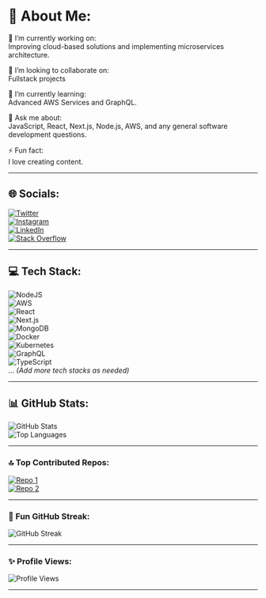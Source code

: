 # 💫 About Me:
🔭 I’m currently working on:  
Improving cloud-based solutions and implementing microservices architecture.  

👯 I’m looking to collaborate on:  
Fullstack projects  

🌱 I’m currently learning:  
Advanced AWS Services and GraphQL.  

💬 Ask me about:  
JavaScript, React, Next.js, Node.js, AWS, and any general software development questions.  

⚡ Fun fact:  
I love creating content.  

---

## 🌐 Socials:
[![Twitter](https://img.shields.io/badge/Twitter-1DA1F2?style=for-the-badge&logo=twitter&logoColor=white)](https://twitter.com/)  
[![Instagram](https://img.shields.io/badge/Instagram-E4405F?style=for-the-badge&logo=instagram&logoColor=white)](https://instagram.com/)  
[![LinkedIn](https://img.shields.io/badge/LinkedIn-0077B5?style=for-the-badge&logo=linkedin&logoColor=white)](https://linkedin.com/)  
[![Stack Overflow](https://img.shields.io/badge/StackOverflow-FE7A16?style=for-the-badge&logo=stackoverflow&logoColor=white)](https://stackoverflow.com/)  

---

## 💻 Tech Stack:
![NodeJS](https://img.shields.io/badge/Node.js-43853D?style=for-the-badge&logo=node.js&logoColor=white)  
![AWS](https://img.shields.io/badge/AWS-232F3E?style=for-the-badge&logo=amazon-aws&logoColor=white)  
![React](https://img.shields.io/badge/React-20232A?style=for-the-badge&logo=react&logoColor=61DAFB)  
![Next.js](https://img.shields.io/badge/Next.js-000000?style=for-the-badge&logo=next.js&logoColor=white)  
![MongoDB](https://img.shields.io/badge/MongoDB-4EA94B?style=for-the-badge&logo=mongodb&logoColor=white)  
![Docker](https://img.shields.io/badge/Docker-0db7ed?style=for-the-badge&logo=docker&logoColor=white)  
![Kubernetes](https://img.shields.io/badge/Kubernetes-326CE5?style=for-the-badge&logo=kubernetes&logoColor=white)  
![GraphQL](https://img.shields.io/badge/GraphQL-E10098?style=for-the-badge&logo=graphql&logoColor=white)  
![TypeScript](https://img.shields.io/badge/TypeScript-3178C6?style=for-the-badge&logo=typescript&logoColor=white)  
... *(Add more tech stacks as needed)*  

---

## 📊 GitHub Stats:
![GitHub Stats](https://github-readme-stats.vercel.app/api?username=VByteHav&show_icons=true&theme=radical)  
![Top Languages](https://github-readme-stats.vercel.app/api/top-langs/?username=VByteHav&layout=compact&theme=radical)  

---

### 🔝 Top Contributed Repos:
[![Repo 1](https://github-readme-stats.vercel.app/api/pin/?username=VByteHav&repo=your-repo-name&theme=radical)](https://github.com/VByteHav/your-repo-name)  
[![Repo 2](https://github-readme-stats.vercel.app/api/pin/?username=VByteHav&repo=another-repo&theme=radical)](https://github.com/VByteHav/another-repo)  

---

### 🎨 Fun GitHub Streak:
![GitHub Streak](https://github-readme-streak-stats.herokuapp.com/?user=VByteHav&theme=radical)  

---

### ✨ Profile Views:
![Profile Views](https://komarev.com/ghpvc/?username=VByteHav&color=blue&style=flat)  

---
